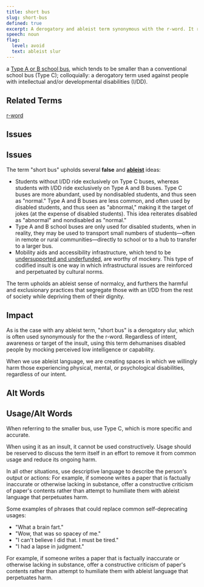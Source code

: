 ```yaml
---
title: short bus
slug: short-bus
defined: true
excerpt: A derogatory and ableist term synonymous with the r-word. It refers to a Type A or B school bus, which is smaller than the conventional Type C bus. The term is commonly associated with and used to insult those with intellectual or developmental disabilities, or mock others at their expense.
speech: noun
flag:
  level: avoid
  text: ableist slur
---
```


a [Type A or B school bus](https://en.wikipedia.org/wiki/School_bus#Types), which tends to be smaller than a conventional school bus (Type C); colloquially: a derogatory term used against people with intellectual and/or developmental disabilities (I/DD). 

## Related Terms
[r-word](/r-word/)

## Issues

## Issues
The term "short bus" upholds several **false** and **[ableist](/definitions/ableism)** ideas:
- Students without I/DD ride exclusively on Type C buses, whereas students with I/DD ride exclusively on Type A and B buses. Type C buses are more abundant, used by nondisabled students, and thus seen as "normal." Type A and B buses are less common, and often used by disabled students, and thus seen as "abnormal," making it the target of jokes (at the expense of disabled students). This idea reiterates disabled as "abnormal" and nondisabled as "normal."
- Type A and B school buses are only used for disabled students, when in reality, they may be used to transport small numbers of students&mdash;often in remote or rural communities&mdash;directly to school or to a hub to transfer to a larger bus.
- Mobility aids and accessibility infrastructure, which tend to be [undersupported and underfunded](https://www.nydailynews.com/opinion/ny-oped-infrastructure-raw-deal-disabled-20210805-mgmhsqiy4rdtvc3jsgqhvilf5u-story.html), are worthy of mockery. This type of codified insult is one way in which infrastructural issues are reinforced and perpetuated by cultural norms.

The term upholds an ableist sense of normalcy, and furthers the harmful and exclusionary practices that segregate those with an I/DD from the rest of society while depriving them of their dignity.

## Impact

As is the case with any ableist term, "short bus" is a derogatory slur, which is often used synonymously for the the r-word. Regardless of intent, awareness or target of the insult, using this term dehumanises disabled people by mocking perceived low intelligence or capability.

When we use ableist language, we are creating spaces in which we willingly harm those experiencing physical, mental, or psychological disabilities, regardless of our intent.

## Alt Words

## Usage/Alt Words

When referring to the smaller bus, use Type C, which is more specific and accurate.

When using it as an insult, it cannot be used constructively. Usage should be reserved to discuss the term itself in an effort to remove it from common usage and reduce its ongoing harm.

In all other situations, use descriptive language to describe the person's output or actions: For example, if someone writes a paper that is factually inaccurate or otherwise lacking in substance, offer a constructive criticism of paper's contents rather than attempt to humiliate them with ableist language that perpetuates harm.

Some examples of phrases that could replace common self-deprecating usages:
- "What a brain fart."
- "Wow, that was so spacey of me."
- "I can't believe I did that. I must be tired."
- "I had a lapse in judgment."

For example, if someone writes a paper that is factually inaccurate or otherwise lacking in substance, offer a constructive criticism of paper's contents rather than attempt to humiliate them with ableist language that perpetuates harm.
